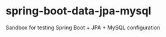 spring-boot-data-jpa-mysql
==========================

Sandbox for testing Spring Boot + JPA + MySQL configuration
